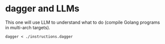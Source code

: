 # dagger and LLMs

This one will use LLM to understand what to do (compile Golang programs in multi-arch targets).

```shell
dagger < ./instructions.dagger
```
